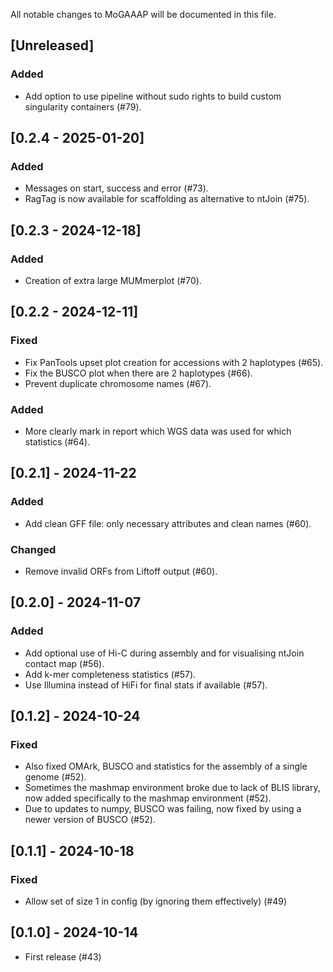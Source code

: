 All notable changes to MoGAAAP will be documented in this file.

## [Unreleased]

### Added
- Add option to use pipeline without sudo rights to build custom singularity containers (#79).

## [0.2.4 - 2025-01-20]

### Added
- Messages on start, success and error (#73).
- RagTag is now available for scaffolding as alternative to ntJoin (#75).

## [0.2.3 - 2024-12-18]

### Added
- Creation of extra large MUMmerplot (#70).

## [0.2.2 - 2024-12-11]

### Fixed
- Fix PanTools upset plot creation for accessions with 2 haplotypes (#65).
- Fix the BUSCO plot when there are 2 haplotypes (#66).
- Prevent duplicate chromosome names (#67).

### Added
- More clearly mark in report which WGS data was used for which statistics (#64).

## [0.2.1] - 2024-11-22

### Added
- Add clean GFF file: only necessary attributes and clean names (#60).

### Changed
- Remove invalid ORFs from Liftoff output (#60).

## [0.2.0] - 2024-11-07

### Added
- Add optional use of Hi-C during assembly and for visualising ntJoin contact map (#56).
- Add k-mer completeness statistics (#57).
- Use Illumina instead of HiFi for final stats if available (#57).

## [0.1.2] - 2024-10-24

### Fixed
- Also fixed OMArk, BUSCO and statistics for the assembly of a single genome (#52).
- Sometimes the mashmap environment broke due to lack of BLIS library, now added specifically to the mashmap environment (#52).
- Due to updates to numpy, BUSCO was failing, now fixed by using a newer version of BUSCO (#52).

## [0.1.1] - 2024-10-18

### Fixed
- Allow set of size 1 in config (by ignoring them effectively) (#49)

## [0.1.0] - 2024-10-14

- First release (#43)
